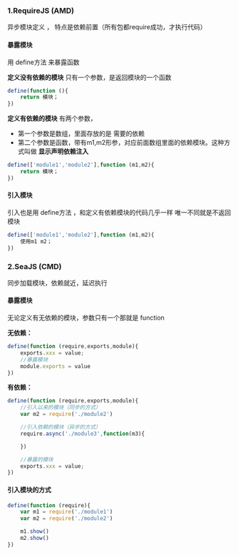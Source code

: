 ### 1.RequireJS (AMD)
异步模块定义 ， 特点是依赖前置（所有包都require成功，才执行代码）
#### 暴露模块
用 define方法 来暴露函数

**定义没有依赖的模块**
只有一个参数，是返回模块的一个函数
```javascript
define(function (){
    return 模块；
})
```

**定义有依赖的模块**
有两个参数，
- 第一个参数是数组，里面存放的是 需要的依赖
- 第二个参数是函数，带有m1,m2形参，对应前面数组里面的依赖模块。这种方式叫做  **显示声明依赖注入**
  
```javascript
define(['module1','module2'],function (m1,m2){
    return 模块；
})
```
#### 引入模块

引入也是用 define方法 ，和定义有依赖模块的代码几乎一样
唯一不同就是不返回模块

```javascript
define(['module1','module2'],function (m1,m2){
    使用m1 m2；
})
```
### 2.SeaJS  (CMD)
同步加载模块，依赖就近，延迟执行
#### 暴露模块

无论定义有无依赖的模块，参数只有一个那就是 function

**无依赖：**
```javascript
define(function (require,exports,module){
    exports.xxx = value;
    //暴露模块
    module.exports = value
})
```
**有依赖：**
```javascript
define(function (require,exports,module){
    //引入以来的模块（同步的方式）
    var m2 = require('./module2')

    //引入依赖的模块（异步的方式）
    require.async('./module3',function(m3){

    })

    //暴露的模块
    exports.xxx = value;
})
```

#### 引入模块的方式
```javascript
define(function (require){
    var m1 = require('./module1')
    var m2 = require('./module2')

    m1.show()
    m2.show()
})
```